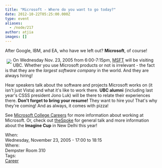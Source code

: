 ```yaml
---
title: "Microsoft - Where do you want to go today?"
date: 2012-10-22T05:25:00.000Z
type: event
aliases:
  - /node/217
author: atjia
images: []
---
```


<div class="field field-name-body field-type-text-with-summary field-label-hidden"><div class="field-items"><div class="field-item even"><p>After Google, IBM, and EA, who have we left out?  <b>Microsoft</b>, of course!</p>
<p><img src="/files/microsoft.gif" align="left" vspace="5" hspace="5">On Wednesday Nov. 23, 2005 from 6:00-7:15pm, <a href="http://www.investor.reuters.com/FullQuote.aspx?ticker=MSFT">MSFT</a> will be visiting UBC.  Whether you use Microsoft products or not is irrelevant - the fact is that they are the <i>largest software company</i> in the world.  And they are always hiring!</p>
<p>Hear speakers talk about the software and projects Microsoft works on (it isn&apos;t just Vista) and what it&apos;s like to work there.  <b>UBC alumni</b> (including last year&apos;s CSSS president Jono Luk) will be there to relate their experiences there. <b>Don&apos;t forget to bring your resume!</b> They want to hire you!  That&apos;s why they&apos;re coming!  And as always, it comes with pizza!</p>
<p>See <a href="https://www.microsoft.com/College/default.mspx">Microsoft College Careers</a> for more information about working at Microsoft.  Or, check out <a href="http://thespoke.net">theSpoke</a> for general talk and more information about the <b>Imagine Cup</b> in New Delhi this year!</p>
<!--break--></div></div></div><div class="field field-name-field-dates field-type-datetime field-label-above"><div class="field-label">When:&#xA0;</div><div class="field-items"><div class="field-item even"><span class="date-display-single">Wednesday, November 23, 2005 - <span class="date-display-range"><span class="date-display-start">17:00</span> to <span class="date-display-end">18:15</span></span></span></div></div></div><div class="field field-name-field-location field-type-text field-label-above"><div class="field-label">Where:&#xA0;</div><div class="field-items"><div class="field-item even">Dempster Room 310</div></div></div>    <footer>
    <div class="field field-name-field-tags field-type-taxonomy-term-reference field-label-above"><div class="field-label">Tags:&#xA0;</div><div class="field-items"><div class="field-item even"><a href="/career">Career</a></div></div></div>      </footer>
